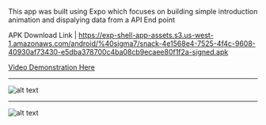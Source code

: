 This app was built using Expo which focuses on building simple introduction animation and dispalying data from a API End point 


APK Download Link | https://exp-shell-app-assets.s3.us-west-1.amazonaws.com/android/%40sigma7/snack-4e1568e4-7525-4f4c-9608-40930af73430-e5dba378700c4ba08cb9ecaee80f1f2a-signed.apk




[Video Demonstration Here](https://res.cloudinary.com/df2q7cryi/video/upload/v1612353551/20210203_171557.mp4_mxxlf1.mp4)


------------------

![alt text](https://res.cloudinary.com/df2q7cryi/image/upload/v1612355032/playon1_j501bw.png)

--------------------------------------



![alt text](https://res.cloudinary.com/df2q7cryi/image/upload/v1612355033/playon2_vme5fx.png)
